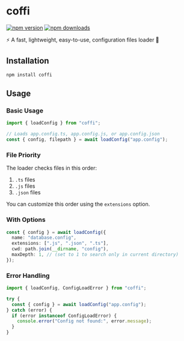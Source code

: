 # coffi

[![npm version](https://img.shields.io/npm/v/coffi.svg?style=flat-square)](https://www.npmjs.com/package/coffi)
[![npm downloads](https://img.shields.io/npm/dm/coffi.svg?style=flat-square)](https://www.npmjs.com/package/coffi)

⚡️ A fast, lightweight, easy-to-use, configuration files loader 📄

## Installation

```bash
npm install coffi
```

## Usage

### Basic Usage

```typescript
import { loadConfig } from "coffi";

// Loads app.config.ts, app.config.js, or app.config.json
const { config, filepath } = await loadConfig("app.config");
```

### File Priority

The loader checks files in this order:

1. `.ts` files
2. `.js` files
3. `.json` files

You can customize this order using the `extensions` option.

### With Options

```typescript
const { config } = await loadConfig({
  name: "database.config",
  extensions: [".js", ".json", ".ts"],
  cwd: path.join(__dirname, "config"),
  maxDepth: 1, // (set to 1 to search only in current directory)
});
```

### Error Handling

```typescript
import { loadConfig, ConfigLoadError } from "coffi";

try {
  const { config } = await loadConfig("app.config");
} catch (error) {
  if (error instanceof ConfigLoadError) {
    console.error("Config not found:", error.message);
  }
}
```
